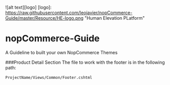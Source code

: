 ![alt text][logo]
[logo]: https://raw.githubusercontent.com/leojavier/nopCommerce-Guide/master/Resource/HE-logo.png "Human Elevation PLatform"

# nopCommerce-Guide
A Guideline to built your own NopCommerce Themes

###Product Detail Section
The file to work with the footer is in the following path:

```sh
ProjectName/Views/Common/Footer.cshtml
```
